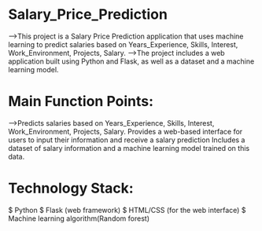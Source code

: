 # Salary_Price_Prediction
-->This project is a Salary Price Prediction application that uses machine learning to predict salaries based on Years_Experience, Skills, Interest, Work_Environment, Projects, Salary.
-->The project includes a web application built using Python and Flask, as well as a dataset and a machine learning model.

# Main Function Points:
-->Predicts salaries based on Years_Experience, Skills, Interest, Work_Environment, Projects, Salary. Provides a web-based interface for users to input their information and receive a salary prediction
Includes a dataset of salary information and a machine learning model trained on this data.

# Technology Stack:
$ Python
$ Flask (web framework)
$ HTML/CSS (for the web interface)
$ Machine learning algorithm(Random forest)
